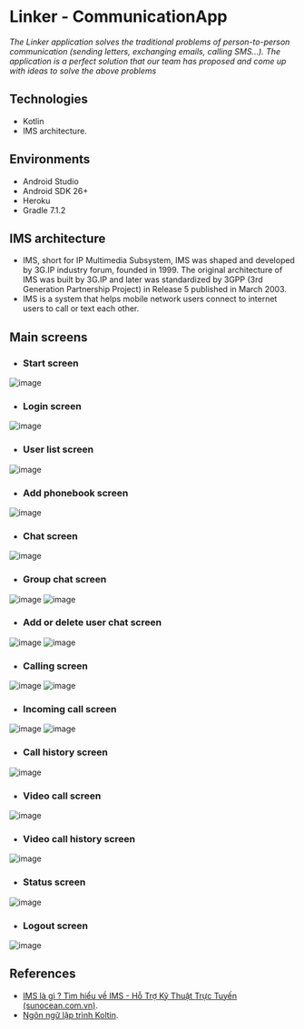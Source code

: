
# Linker - CommunicationApp
*The Linker application solves the traditional problems of person-to-person communication (sending letters, exchanging emails, calling SMS...). The application is a perfect solution that our team has proposed and come up with ideas to solve the above problems*

## Technologies
- Kotlin
- IMS architecture.
## Environments
- Android Studio
- Android SDK 26+
- Heroku
- Gradle 7.1.2
## IMS architecture
- IMS, short for IP Multimedia Subsystem, IMS was shaped and developed by 3G.IP industry forum, founded in 1999. The original architecture of IMS was built by 3G.IP and later was standardized by 3GPP (3rd Generation Partnership Project) in Release 5 published in March 2003.
- IMS is a system that helps mobile network users connect to internet users to call or text each other.
## Main screens
- ### Start screen
![image](https://user-images.githubusercontent.com/55390850/171253736-a807fd6d-c332-405b-b0ba-d7b0dd0ba2ab.png)
- ### Login screen
![image](https://user-images.githubusercontent.com/55390850/171253980-fba778af-2cd2-4bbd-9b88-f337b0c68f9f.png)
- ### User list screen
![image](https://user-images.githubusercontent.com/55390850/171254338-321a01df-6ca2-47e4-900c-9d2e1ba074a1.png)
- ### Add phonebook screen
![image](https://user-images.githubusercontent.com/55390850/171254414-69aad4e6-42c0-4292-8d94-8b45525c9d91.png)
- ### Chat screen
![image](https://user-images.githubusercontent.com/55390850/171254513-e13fbe39-9e0c-4846-a4dd-3e269bc5b0ef.png)
- ### Group chat screen
![image](https://user-images.githubusercontent.com/55390850/171254718-eb6e02d6-7416-492e-8c1e-2c4d22ff8d5d.png) ![image](https://user-images.githubusercontent.com/55390850/171254795-c9ed4309-f17d-4243-ab12-e359bf809618.png)
- ### Add or delete user chat screen
![image](https://user-images.githubusercontent.com/55390850/171254997-416cc9b8-b055-4507-99cb-1300b3461712.png)  ![image](https://user-images.githubusercontent.com/55390850/171255024-3329b56e-9d15-448a-a02b-2f73f15825ce.png)
- ### Calling screen
![image](https://user-images.githubusercontent.com/55390850/171255166-c6bbd86a-059c-4975-b04b-1e4e81f89c55.png)  ![image](https://user-images.githubusercontent.com/55390850/171255202-fbc6671e-6fed-47af-9257-0dd6d5d8b5fc.png)
- ### Incoming call screen
![image](https://user-images.githubusercontent.com/55390850/171255318-6359c40e-ae34-47fe-8889-0a6c9f2f7af7.png)  ![image](https://user-images.githubusercontent.com/55390850/171255347-f457a4e2-1446-418b-8821-54db1f0de891.png)
- ### Call history screen
![image](https://user-images.githubusercontent.com/55390850/171255544-079fda89-67a6-4826-b452-20092a1b36d2.png)
- ### Video call screen
![image](https://user-images.githubusercontent.com/55390850/171255667-4c4da8c0-afff-43aa-8c38-7e70865426bf.png)
- ### Video call history screen
![image](https://user-images.githubusercontent.com/55390850/171255740-26256594-4886-4bcb-8cee-a7910ee93dfc.png)
- ### Status screen
![image](https://user-images.githubusercontent.com/55390850/171255818-9691b966-4089-49c1-90f8-a9d4cb10b9f8.png)
- ### Logout screen
![image](https://user-images.githubusercontent.com/55390850/171255912-22eba6f5-1851-407a-8b98-67c19e63f43b.png)
##  References
- [IMS là gì ? Tìm hiểu về IMS - Hỗ Trợ Kỹ Thuật Trực Tuyến (sunocean.com.vn)](https://helpdesk.sunocean.com.vn/ims-la-gi-tim-hieu-ve-ims/).
- [Ngôn ngữ lập trình Koltin](https://kotlinlang.org/).
